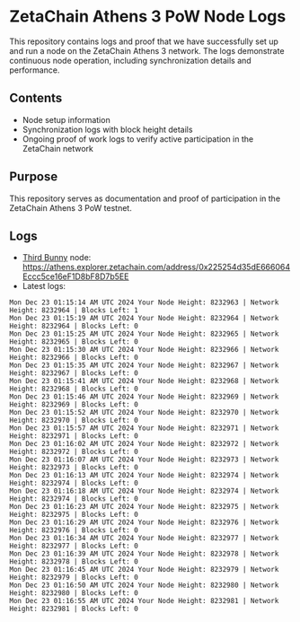 # ZetaChain Athens 3 PoW Node Logs
This repository contains logs and proof that we have successfully set up and run a node on the ZetaChain Athens 3 network. The logs demonstrate continuous node operation, including synchronization details and performance.

## Contents
- Node setup information
- Synchronization logs with block height details
- Ongoing proof of work logs to verify active participation in the ZetaChain network

## Purpose
This repository serves as documentation and proof of participation in the ZetaChain Athens 3 PoW testnet.

## Logs

- [Third Bunny](https://thirdbunny.xyz/) node: https://athens.explorer.zetachain.com/address/0x225254d35dE666064Eccc5ce16eF1D8bF8D7b5EE
- Latest logs:
```
Mon Dec 23 01:15:14 AM UTC 2024 Your Node Height: 8232963 | Network Height: 8232964 | Blocks Left: 1
Mon Dec 23 01:15:19 AM UTC 2024 Your Node Height: 8232964 | Network Height: 8232964 | Blocks Left: 0
Mon Dec 23 01:15:25 AM UTC 2024 Your Node Height: 8232965 | Network Height: 8232965 | Blocks Left: 0
Mon Dec 23 01:15:30 AM UTC 2024 Your Node Height: 8232966 | Network Height: 8232966 | Blocks Left: 0
Mon Dec 23 01:15:35 AM UTC 2024 Your Node Height: 8232967 | Network Height: 8232967 | Blocks Left: 0
Mon Dec 23 01:15:41 AM UTC 2024 Your Node Height: 8232968 | Network Height: 8232968 | Blocks Left: 0
Mon Dec 23 01:15:46 AM UTC 2024 Your Node Height: 8232969 | Network Height: 8232969 | Blocks Left: 0
Mon Dec 23 01:15:52 AM UTC 2024 Your Node Height: 8232970 | Network Height: 8232970 | Blocks Left: 0
Mon Dec 23 01:15:57 AM UTC 2024 Your Node Height: 8232971 | Network Height: 8232971 | Blocks Left: 0
Mon Dec 23 01:16:02 AM UTC 2024 Your Node Height: 8232972 | Network Height: 8232972 | Blocks Left: 0
Mon Dec 23 01:16:07 AM UTC 2024 Your Node Height: 8232973 | Network Height: 8232973 | Blocks Left: 0
Mon Dec 23 01:16:13 AM UTC 2024 Your Node Height: 8232974 | Network Height: 8232974 | Blocks Left: 0
Mon Dec 23 01:16:18 AM UTC 2024 Your Node Height: 8232974 | Network Height: 8232974 | Blocks Left: 0
Mon Dec 23 01:16:23 AM UTC 2024 Your Node Height: 8232975 | Network Height: 8232975 | Blocks Left: 0
Mon Dec 23 01:16:29 AM UTC 2024 Your Node Height: 8232976 | Network Height: 8232976 | Blocks Left: 0
Mon Dec 23 01:16:34 AM UTC 2024 Your Node Height: 8232977 | Network Height: 8232977 | Blocks Left: 0
Mon Dec 23 01:16:39 AM UTC 2024 Your Node Height: 8232978 | Network Height: 8232978 | Blocks Left: 0
Mon Dec 23 01:16:45 AM UTC 2024 Your Node Height: 8232979 | Network Height: 8232979 | Blocks Left: 0
Mon Dec 23 01:16:50 AM UTC 2024 Your Node Height: 8232980 | Network Height: 8232980 | Blocks Left: 0
Mon Dec 23 01:16:55 AM UTC 2024 Your Node Height: 8232981 | Network Height: 8232981 | Blocks Left: 0
```

